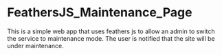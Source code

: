 # FeathersJS_Maintenance_Page

This is a simple web app that uses feathers js to allow an admin to switch the service to maintenance mode.  The user is notified that the site will be under maintenance.

